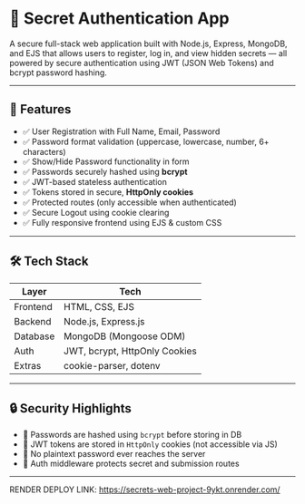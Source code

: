 # 🔐 Secret Authentication App

A secure full-stack web application built with Node.js, Express, MongoDB, and EJS that allows users to register, log in, and view hidden secrets — all powered by secure authentication using JWT (JSON Web Tokens) and bcrypt password hashing.

---

## 🚀 Features

- ✅ User Registration with Full Name, Email, Password
- ✅ Password format validation (uppercase, lowercase, number, 6+ characters)
- ✅ Show/Hide Password functionality in form
- ✅ Passwords securely hashed using **bcrypt**
- ✅ JWT-based stateless authentication
- ✅ Tokens stored in secure, **HttpOnly cookies**
- ✅ Protected routes (only accessible when authenticated)
- ✅ Secure Logout using cookie clearing
- ✅ Fully responsive frontend using EJS & custom CSS

---

## 🛠️ Tech Stack

| Layer       | Tech                      |
|-------------|---------------------------|
| Frontend    | HTML, CSS, EJS            |
| Backend     | Node.js, Express.js       |
| Database    | MongoDB (Mongoose ODM)    |
| Auth        | JWT, bcrypt, HttpOnly Cookies |
| Extras      | cookie-parser, dotenv     |

---

## 🔒 Security Highlights

- 🔐 Passwords are hashed using `bcrypt` before storing in DB
- 🔑 JWT tokens are stored in `HttpOnly` cookies (not accessible via JS)
- 🚫 No plaintext password ever reaches the server
- 🧠 Auth middleware protects secret and submission routes

---



RENDER DEPLOY LINK:  https://secrets-web-project-9ykt.onrender.com/
